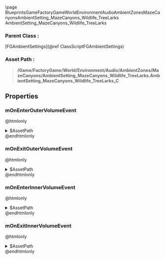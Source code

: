 \page BlueprintsGameFactoryGameWorldEnvironmentAudioAmbientZonesMazeCanyonsAmbientSetting_MazeCanyons_Wildlife_TreeLarks AmbientSetting_MazeCanyons_Wildlife_TreeLarks
### Parent Class :
[FGAmbientSettings](@ref ClassScriptFGAmbientSettings)
### Asset Path :
<b><blockquote>/Game/FactoryGame/World/Environment/Audio/AmbientZones/MazeCanyons/AmbientSetting_MazeCanyons_Wildlife_TreeLarks.AmbientSetting_MazeCanyons_Wildlife_TreeLarks_C</blockquote></b>
## Properties

### mOnEnterOuterVolumeEvent
@htmlonly
<details>
 <summary>$AssetPath</summary>
<b><a href="_blueprints_game_factory_game_world_environment_audio_ambient_zones_maze_canyons_play__zone__maze__canyons__wildlife__tree_lark__o_s__mono__outer.html"><blockquote>Play_Zone_Maze_Canyons_Wildlife_TreeLark_OS_Mono_Outer</blockquote></a></b>
</details>
@endhtmlonly

### mOnExitOuterVolumeEvent
@htmlonly
<details>
 <summary>$AssetPath</summary>
<b><a href="_blueprints_game_factory_game_world_environment_audio_ambient_zones_maze_canyons_stop__zone__maze__canyons__wildlife__tree_lark__o_s__mono__outer.html"><blockquote>Stop_Zone_Maze_Canyons_Wildlife_TreeLark_OS_Mono_Outer</blockquote></a></b>
</details>
@endhtmlonly

### mOnEnterInnerVolumeEvent
@htmlonly
<details>
 <summary>$AssetPath</summary>
<b><a href="_blueprints_game_factory_game_world_environment_audio_ambient_zones_maze_canyons_play__zone__maze__canyons__wildlife__tree_lark__o_s__mono__inner.html"><blockquote>Play_Zone_Maze_Canyons_Wildlife_TreeLark_OS_Mono_Inner</blockquote></a></b>
</details>
@endhtmlonly

### mOnExitInnerVolumeEvent
@htmlonly
<details>
 <summary>$AssetPath</summary>
<b><a href="_blueprints_game_factory_game_world_environment_audio_ambient_zones_maze_canyons_stop__zone__maze__canyons__wildlife__tree_lark__o_s__mono__inner.html"><blockquote>Stop_Zone_Maze_Canyons_Wildlife_TreeLark_OS_Mono_Inner</blockquote></a></b>
</details>
@endhtmlonly

